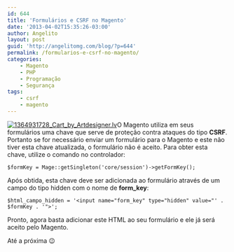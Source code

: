 ```yaml
---
id: 644
title: 'Formulários e CSRF no Magento'
date: '2013-04-02T15:35:26-03:00'
author: Angelito
layout: post
guid: 'http://angelitomg.com/blog/?p=644'
permalink: /formularios-e-csrf-no-magento/
categories:
    - Magento
    - PHP
    - Programação
    - Segurança
tags:
    - csrf
    - magento
---
```


[![1364931728_Cart_by_Artdesigner.lv](http://angelitomg.github.io/wp-content/uploads/2013/04/1364931728_Cart_by_Artdesigner.lv_.png)](http://angelitomg.github.io/wp-content/uploads/2013/04/1364931728_Cart_by_Artdesigner.lv_.png)O Magento utiliza em seus formulários uma chave que serve de proteção contra ataques do tipo **CSRF**. Portanto se for necessário enviar um formulário para o Magento e este não tiver esta chave atualizada, o formulário não é aceito. Para obter esta chave, utilize o comando no controlador:

`$formKey = Mage::getSingleton('core/session')->getFormKey();`

Após obtida, esta chave deve ser adicionada ao formulário através de um campo do tipo hidden com o nome de **form\_key**:

`$html_campo_hidden = '<input name="form_key" type="hidden" value="' . $formKey . '">';`

Pronto, agora basta adicionar este HTML ao seu formulário e ele já será aceito pelo Magento.

Até a próxima 😉